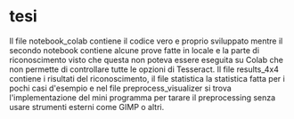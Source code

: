 # tesi
Il file notebook_colab contiene il codice vero e proprio sviluppato mentre il secondo notebook contiene alcune prove fatte in locale e la parte di riconoscimento visto che questa non poteva essere eseguita su Colab che non permette di controllare tutte le opzioni di Tesseract. Il file results_4x4 contiene i risultati del riconoscimento, il file statistica la statistica fatta per i pochi casi d'esempio e nel file preprocess_visualizer si trova l'implementazione del mini programma per tarare il preprocessing senza usare strumenti esterni come GIMP o altri.
